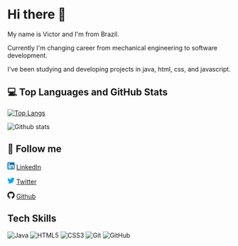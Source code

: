 # Hi there :wave:

My name is Victor and I'm from Brazil. 

Currently I'm changing career from mechanical engineering to software development.

I've been studying and developing projects in java, html, css, and javascript. 

## :computer: Top Languages and GitHub Stats 

[![Top Langs](https://github-readme-stats.vercel.app/api/top-langs/?username=victorloboc&layout=compact&theme=gruvbox&langs_count=10)](https://github.com/AlineBastos/github-readme-stats)

![Github stats](https://github-readme-stats.vercel.app/api?username=victorloboc&hide=issues&theme=gruvbox&show_icons=true&hide_border=false&count_private=true&include_all_commits=true&line_height=24.5)


## :calling: Follow me

<a href="https://www.linkedin.com/in/victorhlcorreia/"><img src="https://raw.githubusercontent.com/victorloboc/victorloboc/main/linkedin.png" width="16"></img></a> [LinkedIn](https://www.linkedin.com/in/victorhlcorreia/)

<a href="https://twitter.com/victorloboc"><img src="https://raw.githubusercontent.com/victorloboc/victorloboc/main/twitter.png" width="16"></img></a> [Twitter](https://twitter.com/victorloboc)

<a href="https://github.com/victorloboc"><img src="https://raw.githubusercontent.com/victorloboc/victorloboc/main/github.png" width="16"></img></a> [Github](https://github.com/victorloboc)

## Tech Skills

![Java](https://img.shields.io/badge/-Java-1572B6?style=flat-square&logo=java)
![HTML5](https://img.shields.io/badge/-HTML5-E34F26?style=flat-square&logo=html5&logoColor=white)
![CSS3](https://img.shields.io/badge/-CSS3-1572B6?style=flat-square&logo=css3)
![Git](https://img.shields.io/badge/-Git-black?style=flat-square&logo=git)
![GitHub](https://img.shields.io/badge/-GitHub-181717?style=flat-square&logo=github)


